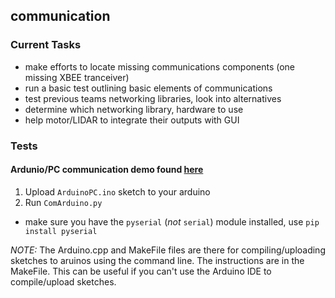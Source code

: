 ## communication

### Current Tasks

- make efforts to locate missing communications components (one missing XBEE tranceiver)
- run a basic test outlining basic elements of communications
- test previous teams networking libraries, look into alternatives
- determine which networking library, hardware to use
- help motor/LIDAR to integrate their outputs with GUI

### Tests
#### Ardunio/PC communication demo found [here](https://forum.arduino.cc/index.php?topic=225329.0)
1. Upload `ArduinoPC.ino` sketch to your arduino
2. Run `ComArduino.py`
- make sure you have the `pyserial` (_not_ `serial`) module installed, use `pip install pyserial`

*NOTE:* The Arduino.cpp and MakeFile files are there for compiling/uploading sketches to aruinos using the command line.
The instructions are in the MakeFile. This can be useful if you can't use the Arduino IDE to compile/upload sketches.

